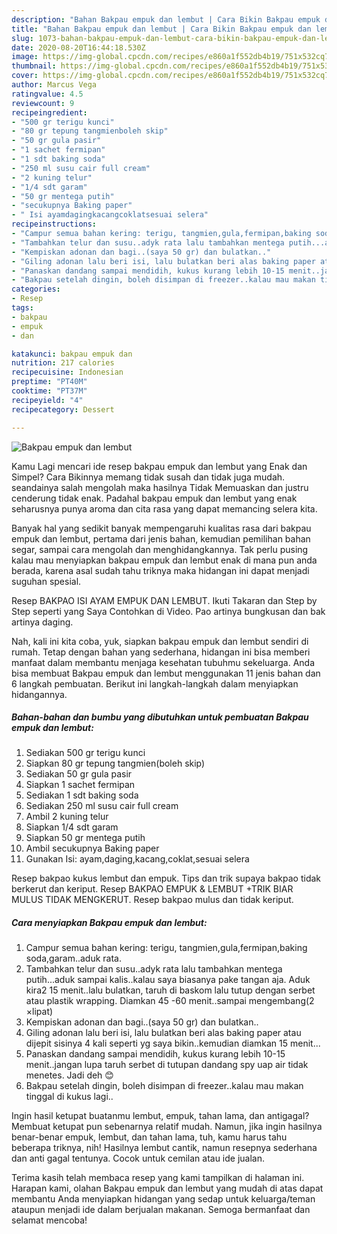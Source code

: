 ```yaml
---
description: "Bahan Bakpau empuk dan lembut | Cara Bikin Bakpau empuk dan lembut Yang Lezat Sekali"
title: "Bahan Bakpau empuk dan lembut | Cara Bikin Bakpau empuk dan lembut Yang Lezat Sekali"
slug: 1073-bahan-bakpau-empuk-dan-lembut-cara-bikin-bakpau-empuk-dan-lembut-yang-lezat-sekali
date: 2020-08-20T16:44:18.530Z
image: https://img-global.cpcdn.com/recipes/e860a1f552db4b19/751x532cq70/bakpau-empuk-dan-lembut-foto-resep-utama.jpg
thumbnail: https://img-global.cpcdn.com/recipes/e860a1f552db4b19/751x532cq70/bakpau-empuk-dan-lembut-foto-resep-utama.jpg
cover: https://img-global.cpcdn.com/recipes/e860a1f552db4b19/751x532cq70/bakpau-empuk-dan-lembut-foto-resep-utama.jpg
author: Marcus Vega
ratingvalue: 4.5
reviewcount: 9
recipeingredient:
- "500 gr terigu kunci"
- "80 gr tepung tangmienboleh skip"
- "50 gr gula pasir"
- "1 sachet fermipan"
- "1 sdt baking soda"
- "250 ml susu cair full cream"
- "2 kuning telur"
- "1/4 sdt garam"
- "50 gr mentega putih"
- "secukupnya Baking paper"
- " Isi ayamdagingkacangcoklatsesuai selera"
recipeinstructions:
- "Campur semua bahan kering: terigu, tangmien,gula,fermipan,baking soda,garam..aduk rata."
- "Tambahkan telur dan susu..adyk rata lalu tambahkan mentega putih...aduk sampai kalis..kalau saya biasanya pake tangan aja. Aduk kira2 15 menit..lalu bulatkan, taruh di baskom lalu tutup dengan serbet atau plastik wrapping. Diamkan 45 -60 menit..sampai mengembang(2 ×lipat)"
- "Kempiskan adonan dan bagi..(saya 50 gr) dan bulatkan.."
- "Giling adonan lalu beri isi, lalu bulatkan beri alas baking paper atau dijepit sisinya 4 kali seperti yg saya bikin..kemudian diamkan 15 menit..."
- "Panaskan dandang sampai mendidih, kukus kurang lebih 10-15 menit..jangan lupa taruh serbet di tutupan dandang spy uap air tidak menetes. Jadi deh 😊"
- "Bakpau setelah dingin, boleh disimpan di freezer..kalau mau makan tinggal di kukus lagi.."
categories:
- Resep
tags:
- bakpau
- empuk
- dan

katakunci: bakpau empuk dan 
nutrition: 217 calories
recipecuisine: Indonesian
preptime: "PT40M"
cooktime: "PT37M"
recipeyield: "4"
recipecategory: Dessert

---
```



![Bakpau empuk dan lembut](https://img-global.cpcdn.com/recipes/e860a1f552db4b19/751x532cq70/bakpau-empuk-dan-lembut-foto-resep-utama.jpg)

Kamu Lagi mencari ide resep bakpau empuk dan lembut yang Enak dan Simpel? Cara Bikinnya memang tidak susah dan tidak juga mudah. seandainya salah mengolah maka hasilnya Tidak Memuaskan dan justru cenderung tidak enak. Padahal bakpau empuk dan lembut yang enak seharusnya punya aroma dan cita rasa yang dapat memancing selera kita.

Banyak hal yang sedikit banyak mempengaruhi kualitas rasa dari bakpau empuk dan lembut, pertama dari jenis bahan, kemudian pemilihan bahan segar, sampai cara mengolah dan menghidangkannya. Tak perlu pusing kalau mau menyiapkan bakpau empuk dan lembut enak di mana pun anda berada, karena asal sudah tahu triknya maka hidangan ini dapat menjadi suguhan spesial.

Resep BAKPAO ISI AYAM EMPUK DAN LEMBUT. Ikuti Takaran dan Step by Step seperti yang Saya Contohkan di Video. Pao artinya bungkusan dan bak artinya daging.


Nah, kali ini kita coba, yuk, siapkan bakpau empuk dan lembut sendiri di rumah. Tetap dengan bahan yang sederhana, hidangan ini bisa memberi manfaat dalam membantu menjaga kesehatan tubuhmu sekeluarga. Anda bisa membuat Bakpau empuk dan lembut menggunakan 11 jenis bahan dan 6 langkah pembuatan. Berikut ini langkah-langkah dalam menyiapkan hidangannya.

<!--inarticleads1-->

##### Bahan-bahan dan bumbu yang dibutuhkan untuk pembuatan Bakpau empuk dan lembut:

1. Sediakan 500 gr terigu kunci
1. Siapkan 80 gr tepung tangmien(boleh skip)
1. Sediakan 50 gr gula pasir
1. Siapkan 1 sachet fermipan
1. Sediakan 1 sdt baking soda
1. Sediakan 250 ml susu cair full cream
1. Ambil 2 kuning telur
1. Siapkan 1/4 sdt garam
1. Siapkan 50 gr mentega putih
1. Ambil secukupnya Baking paper
1. Gunakan  Isi: ayam,daging,kacang,coklat,sesuai selera


Resep bakpao kukus lembut dan empuk. Tips dan trik supaya bakpao tidak berkerut dan keriput. Resep BAKPAO EMPUK &amp; LEMBUT +TRIK BIAR MULUS TIDAK MENGKERUT. Resep bakpao mulus dan tidak keriput. 

<!--inarticleads2-->

##### Cara menyiapkan Bakpau empuk dan lembut:

1. Campur semua bahan kering: terigu, tangmien,gula,fermipan,baking soda,garam..aduk rata.
1. Tambahkan telur dan susu..adyk rata lalu tambahkan mentega putih...aduk sampai kalis..kalau saya biasanya pake tangan aja. Aduk kira2 15 menit..lalu bulatkan, taruh di baskom lalu tutup dengan serbet atau plastik wrapping. Diamkan 45 -60 menit..sampai mengembang(2 ×lipat)
1. Kempiskan adonan dan bagi..(saya 50 gr) dan bulatkan..
1. Giling adonan lalu beri isi, lalu bulatkan beri alas baking paper atau dijepit sisinya 4 kali seperti yg saya bikin..kemudian diamkan 15 menit...
1. Panaskan dandang sampai mendidih, kukus kurang lebih 10-15 menit..jangan lupa taruh serbet di tutupan dandang spy uap air tidak menetes. Jadi deh 😊
1. Bakpau setelah dingin, boleh disimpan di freezer..kalau mau makan tinggal di kukus lagi..


Ingin hasil ketupat buatanmu lembut, empuk, tahan lama, dan antigagal? Membuat ketupat pun sebenarnya relatif mudah. Namun, jika ingin hasilnya benar-benar empuk, lembut, dan tahan lama, tuh, kamu harus tahu beberapa triknya, nih! Hasilnya lembut cantik, namun resepnya sederhana dan anti gagal tentunya. Cocok untuk cemilan atau ide jualan. 

Terima kasih telah membaca resep yang kami tampilkan di halaman ini. Harapan kami, olahan Bakpau empuk dan lembut yang mudah di atas dapat membantu Anda menyiapkan hidangan yang sedap untuk keluarga/teman ataupun menjadi ide dalam berjualan makanan. Semoga bermanfaat dan selamat mencoba!
